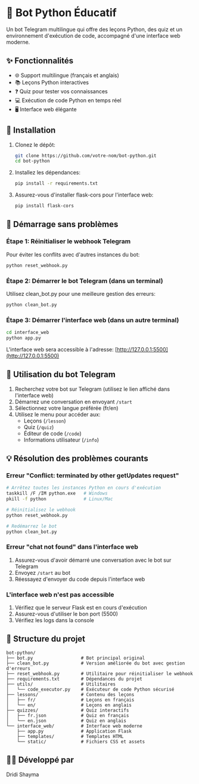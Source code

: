 # 🤖 Bot Python Éducatif

Un bot Telegram multilingue qui offre des leçons Python, des quiz et un environnement d'exécution de code, accompagné d'une interface web moderne.

## ✨ Fonctionnalités

- 🌐 Support multilingue (français et anglais)
- 📚 Leçons Python interactives
- ❓ Quiz pour tester vos connaissances
- 💻 Exécution de code Python en temps réel
- 🖥️ Interface web élégante

## 🚀 Installation

1. Clonez le dépôt:
   ```bash
   git clone https://github.com/votre-nom/bot-python.git
   cd bot-python
   ```

2. Installez les dépendances:
   ```bash
   pip install -r requirements.txt
   ```

3. Assurez-vous d'installer flask-cors pour l'interface web:
   ```bash
   pip install flask-cors
   ```

## 🔧 Démarrage sans problèmes

### Étape 1: Réinitialiser le webhook Telegram
Pour éviter les conflits avec d'autres instances du bot:

```bash
python reset_webhook.py
```

### Étape 2: Démarrer le bot Telegram (dans un terminal)
Utilisez clean_bot.py pour une meilleure gestion des erreurs:

```bash
python clean_bot.py
```

### Étape 3: Démarrer l'interface web (dans un autre terminal)
```bash
cd interface_web
python app.py
```

L'interface web sera accessible à l'adresse: [http://127.0.0.1:5500](http://127.0.0.1:5500)

## 📱 Utilisation du bot Telegram

1. Recherchez votre bot sur Telegram (utilisez le lien affiché dans l'interface web)
2. Démarrez une conversation en envoyant `/start`
3. Sélectionnez votre langue préférée (fr/en)
4. Utilisez le menu pour accéder aux:
   - Leçons (`/lesson`)
   - Quiz (`/quiz`)
   - Éditeur de code (`/code`)
   - Informations utilisateur (`/info`)

## 💡 Résolution des problèmes courants

### Erreur "Conflict: terminated by other getUpdates request"
```bash
# Arrêtez toutes les instances Python en cours d'exécution
taskkill /F /IM python.exe   # Windows
pkill -f python              # Linux/Mac

# Réinitialisez le webhook
python reset_webhook.py

# Redémarrez le bot
python clean_bot.py
```

### Erreur "chat not found" dans l'interface web
1. Assurez-vous d'avoir démarré une conversation avec le bot sur Telegram
2. Envoyez `/start` au bot
3. Réessayez d'envoyer du code depuis l'interface web

### L'interface web n'est pas accessible
1. Vérifiez que le serveur Flask est en cours d'exécution
2. Assurez-vous d'utiliser le bon port (5500)
3. Vérifiez les logs dans la console

## 📄 Structure du projet
```
bot-python/
├── bot.py                  # Bot principal original
├── clean_bot.py            # Version améliorée du bot avec gestion d'erreurs
├── reset_webhook.py        # Utilitaire pour réinitialiser le webhook
├── requirements.txt        # Dépendances du projet
├── utils/                  # Utilitaires
│   └── code_executor.py    # Exécuteur de code Python sécurisé
├── lessons/                # Contenu des leçons
│   ├── fr/                 # Leçons en français
│   └── en/                 # Leçons en anglais
├── quizzes/                # Quiz interactifs
│   ├── fr.json             # Quiz en français
│   └── en.json             # Quiz en anglais
└── interface_web/          # Interface web moderne
    ├── app.py              # Application Flask
    ├── templates/          # Templates HTML
    └── static/             # Fichiers CSS et assets
```

## 👨‍💻 Développé par
Dridi Shayma 
